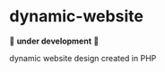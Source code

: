 # dynamic-website

:construction: **under development** :construction:

dynamic website design created in PHP
